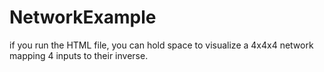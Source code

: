 # NetworkExample

if you run the HTML file, you can hold space to visualize a 4x4x4 network mapping 4 inputs to their inverse.
